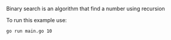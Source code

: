 Binary search is an algorithm that find a number using recursion

To run this example use:

``
go run main.go 10
``